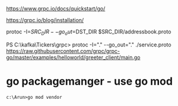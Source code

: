 https://www.grpc.io/docs/quickstart/go/

https://grpc.io/blog/installation/

protoc -I=$SRC_DIR --go_out=$DST_DIR $SRC_DIR/addressbook.proto

PS C:\kafka\Tickers\grpc> protoc -I="." --go_out="." ./service.proto
https://raw.githubusercontent.com/grpc/grpc-go/master/examples/helloworld/greeter_client/main.go


go packagemanger - use go mod
==============================

    c:\Arun>go mod vendor 
